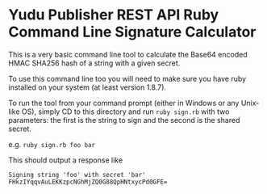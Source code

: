 Yudu Publisher REST API Ruby Command Line Signature Calculator
==============================================================

This is a very basic command line tool to calculate the Base64 encoded HMAC SHA256 hash of a string with a given secret.

To use this command line too you will need to make sure you have ruby installed on your system (at least version 1.8.7).

To run the tool from your command prompt (either in Windows or any Unix-like OS), simply CD to this directory and run `ruby sign.rb` with two parameters: the first is the string to sign and the second is the shared secret.

e.g. `ruby sign.rb foo bar`

This should output a response like

```
Signing string 'foo' with secret 'bar'
FHkzIYqqvAuLEKKzpcNGhMjZQ0G88QpHNtxycPd0GFE=
```
